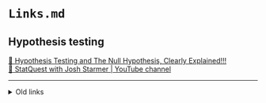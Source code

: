 # `Links.md`

## Hypothesis testing

[🎥 Hypothesis Testing and The Null Hypothesis, Clearly Explained!!!](https://www.youtube.com/watch?v=0oc49DyA3hU)  
[🍅 StatQuest with Josh Starmer | YouTube channel](https://www.youtube.com/channel/UCtYLUTtgS3k1Fg4y5tAhLbw)

---

<details>
<summary>
Old links
</summary>

[🔗 https://goodresearch.dev/](https://goodresearch.dev/)  
[🔗 Mamba](https://mamba.readthedocs.io/en/latest/)  
[🔗 Jupytext](https://github.com/mwouts/jupytext)

---

### Software carpentries

[🔗 Version control with git](https://swcarpentry.github.io/git-novice/)  
[🔗 The unix shell](https://swcarpentry.github.io/shell-novice/)

---

### Windows subsystem for Linux (WSL)

[🔗 Use WSL on Windows](https://goodresearch.dev/tools.html#wsl)  
[🎥 WSL 2: Getting started](https://www.youtube.com/watch?v=_fntjriRe48)  
[👤 David Bombal](https://www.youtube.com/channel/UCP7WmQ_U4GB3K51Od9QvM0w)

---

[🔗 Windows Terminal: Finally!](https://www.youtube.com/watch?v=uWNpXOT-Zbo)  
[👤 David Bombal](https://www.youtube.com/channel/UCP7WmQ_U4GB3K51Od9QvM0w)

---

[🔗 Sharing files & directories safely - Windows subsystem for Linux series (Ep. 2)](https://www.youtube.com/watch?v=3rUuR_YDEDk)  
[👤 Julian Nash](https://www.youtube.com/channel/UC5_oFcBFlawLcFCBmU7oNZA)

---

[👥 Changing editor for Git on the command line](https://www.tempertemper.net/blog/changing-editor-for-git-on-the-command-line)  
[👤 tempertemper](https://www.tempertemper.net/about)

---

[👥 How to change the terminal style in VSCode in an easy way ](https://dev.to/sfarias051/how-to-change-the-terminal-style-in-vscode-in-an-easy-way-5139)  
[👤 Sebastián Farías](https://dev.to/sfarias051)

[📝 Integrated Terminal colors](https://code.visualstudio.com/api/references/theme-color#integrated-terminal-colors)  
VS Code docs

---

Some community thoughts about mamba

[👥 Conda vs venv](https://old.reddit.com/r/datascience/comments/rapwvc/conda_vs_venv/)  
/r/datascience thread

[👥 Conda: Myths and Misconceptions](https://jakevdp.github.io/blog/2016/08/25/conda-myths-and-misconceptions/)  
[👤 Jake VanderPlas](https://jakevdp.github.io/pages/about.html)

---

[👥 Can I make Tab auto-completion case-insensitive in Bash?](https://askubuntu.com/a/87066)  
ask ubuntu  
[👤 Panther](https://askubuntu.com/users/35795/panther)  
[👤 masterxilo](https://askubuntu.com/users/521770/masterxilo)

---

[📝 Generating a new SSH key and adding it to the ssh-agent](https://docs.github.com/en/authentication/connecting-to-github-with-ssh/generating-a-new-ssh-key-and-adding-it-to-the-ssh-agent)  
GitHub docs

[🥞 Git- How to kill ssh-agent properly on Linux](https://stackoverflow.com/a/65596407)  
[👤 user218867](https://stackoverflow.com/users/1568658/user218867)  
[👤 Community (Bot)](https://stackoverflow.com/users/-1/community)

---

[🎥 How to install Linux GUI apps with WSL 2 on Windows 10](https://www.youtube.com/watch?v=DooJlOPpNTI)  
[👤 Pureinfotech](https://www.youtube.com/c/Pureinfotech)

David Bomball's playlist on WSL (2):  
[🎥 WSL 2 (Windows Subsystem for Linux)](https://www.youtube.com/playlist?list=PLhfrWIlLOoKNMHhB39bh3XBpoLxV3f0V9)

---

Good overview of using WSL 2:  
[🎥 Linux Terminal & GUI Inside of Windows 10 (WSL)](https://www.youtube.com/watch?v=qYlgUDKKK5A)  
[👤 NeuralNine](https://www.youtube.com/channel/UC8wZnXYK_CGKlBcZp-GxYPA)

[👥 Troubleshooting “E: Unable to locate package” Error on Ubuntu [Beginner’s Tutorial]](https://itsfoss.com/unable-to-locate-package-error-ubuntu/)  
[👤 Abhishek Prakash](https://itsfoss.com/author/abhishek/)

---

Remove "less"-style branch output from `git branch`  
[🥞 Git branch command behaves like 'less'](https://stackoverflow.com/a/48370253)  
[👤 Zach Schneider](https://stackoverflow.com/users/2514383/zach-schneider)  
[👤 Peter Mortensen](https://stackoverflow.com/users/63550/peter-mortensen)

---

Browse WSL 2 files from Windows:  
[👥 Access WSL2/Ubuntu Drive from File Explorer](https://docs.microsoft.com/en-us/answers/questions/116126/access-wsl2ubuntu-drive-from-file-explorer.html)  
[👤 Sean Liming](https://docs.microsoft.com/en-us/users/sean-liming/)

Tl;dr: Open a WSL 2 instance and navigate to it on Windows via

```
\\wsl$
```

in the file explorer.

</details>
